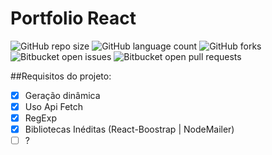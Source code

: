 # Portfolio React


![GitHub repo size](https://img.shields.io/github/repo-size/juanfariastk/Portfolio-React?style=for-the-badge)
![GitHub language count](https://img.shields.io/github/languages/count/juanfariastk/Portfolio-React?style=for-the-badge)
![GitHub forks](https://img.shields.io/github/forks/juanfariastk/Portfolio-React?style=for-the-badge)
![Bitbucket open issues](https://img.shields.io/bitbucket/issues/juanfariastk/Portfolio-React?style=for-the-badge)
![Bitbucket open pull requests](https://img.shields.io/bitbucket/pr-raw/juanfariastk/Portfolio-React?style=for-the-badge)

##Requisitos do projeto:

- [x] Geração dinâmica
- [x] Uso Api Fetch 
- [x] RegExp
- [x] Bibliotecas Inéditas (React-Boostrap | NodeMailer)
- [ ] ?

